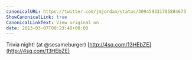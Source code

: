 ```yaml
---
canonicalURL: https://twitter.com/jmjordan/status/309459331705884673
ShowCanonicalLink: true
CanonicalLinkText: View original on
date: 2013-03-07T00:23:48+00:00
---
```

Trivia night! (at @sesameburger) [http://4sq.com/13HEbZE](http://4sq.com/13HEbZE)
